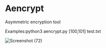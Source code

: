 # Aencrypt
Asymmetric encryption tool

Examples:python3 aencrypt.py [100,101] test.txt

![Screenshot (72)](https://user-images.githubusercontent.com/125908181/220176867-be08d206-c76b-45a3-8837-e6b193425754.png)

